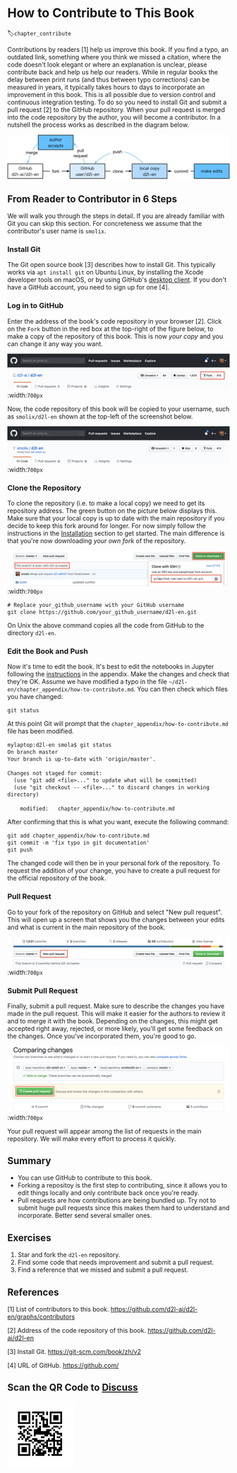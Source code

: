 # How to Contribute to This Book
:label:`chapter_contribute`

Contributions by readers [1] help us improve this book. If you find a typo, an outdated link, something where you think we missed a citation, where the code doesn't look elegant or where an explanation is unclear, please contribute back and help us help our readers. While in regular books the delay between print runs (and thus between typo corrections) can be measured in years, it typically takes hours to days to incorporate an improvement in this book. This is all possible due to version control and continuous integration testing. To do so you need to install Git and submit a pull request [2] to the GitHub repository. When your pull request is merged into the code repository by the author, you will become a contributor. In a nutshell the process works as described in the diagram below.

![Contributing to the book.](../img/contribute.svg)

## From Reader to Contributor in 6 Steps

We will walk you through the steps in detail. If you are already familiar with Git you can skip this section. For concreteness we assume that the contributor's user name is `smolix`.

### Install Git

The Git open source book [3] describes how to install Git. This typically works via `apt install git` on Ubuntu Linux, by installing the Xcode developer tools on macOS, or by using GitHub's [desktop client](https://desktop.github.com). If you don't have a GitHub account, you need to sign up for one [4].

### Log in to GitHub

Enter the address of the book's code repository in your browser [2]. Click on the `Fork` button in the red box at the top-right of the figure below, to make a copy of the repository of this book. This is now *your copy* and you can change it any way you want.

![The code repository page.](../img/git-fork.png)
:width:`700px`

Now, the code repository of this book will be copied to your username, such as `smolix/d2l-en` shown at the top-left of the screenshot below.

![Copy the code repository.](../img/git-forked.png)
:width:`700px`

### Clone the Repository

To clone the repository (i.e. to make a local copy) we need to get its repository address. The green button on the picture below displays this. Make sure that your local copy is up to date with the main repository if you decide to keep this fork around for longer. For now simply follow the instructions in the [Installation](../chapter_prerequisite/install.md) section to get started. The main difference is that you're now downloading *your own fork* of the repository.

![Git clone.](../img/git-clone.png)
:width:`700px`

```
# Replace your_github_username with your GitHub username
git clone https://github.com/your_github_username/d2l-en.git
```

On Unix the above command copies all the code from GitHub to the directory `d2l-en`.

### Edit the Book and Push

Now it's time to edit the book. It's best to edit the notebooks in Jupyter following the [instructions](../chapter_appendix/jupyter.md) in the appendix. Make the changes and check that they're OK. Assume we have modified a typo in the file `~/d2l-en/chapter_appendix/how-to-contribute.md`.
You can then check which files you have changed:

```
git status
```

At this point Git will prompt that the `chapter_appendix/how-to-contribute.md` file has been modified.

```
mylaptop:d2l-en smola$ git status
On branch master
Your branch is up-to-date with 'origin/master'.

Changes not staged for commit:
  (use "git add <file>..." to update what will be committed)
  (use "git checkout -- <file>..." to discard changes in working directory)

	modified:   chapter_appendix/how-to-contribute.md
```

After confirming that this is what you want, execute the following command:

```
git add chapter_appendix/how-to-contribute.md
git commit -m 'fix typo in git documentation'
git push
```

The changed code will then be in your personal fork of the repository. To request the addition of your change, you have to create a pull request for the official repository of the book.

### Pull Request

Go to your fork of the repository on GitHub and select "New pull request". This will open up a screen that shows you the changes between your edits and what is current in the main repository of the book.

![Pull Request.](../img/git-newpr.png)
:width:`700px`


### Submit Pull Request

Finally, submit a pull request. Make sure to describe the changes you have made in the pull request. This will make it easier for the authors to review it and to merge it with the book. Depending on the changes, this might get accepted right away, rejected, or more likely, you'll get some feedback on the changes. Once you've incorporated them, you're good to go.

![Create Pull Request.](../img/git-createpr.png)
:width:`700px`

Your pull request will appear among the list of requests in the main repository. We will make every effort to process it quickly.

## Summary

* You can use GitHub to contribute to this book.
* Forking a repositoy is the first step to contributing, since it allows you to edit things locally and only contribute back once you're ready.
* Pull requests are how contributions are being bundled up. Try not to submit huge pull requests since this makes them hard to understand and incorporate. Better send several smaller ones.

## Exercises

1. Star and fork the `d2l-en` repository.
1. Find some code that needs improvement and submit a pull request.
1. Find a reference that we missed and submit a pull request.


## References

[1] List of contributors to this book. https://github.com/d2l-ai/d2l-en/graphs/contributors

[2] Address of the code repository of this book. https://github.com/d2l-ai/d2l-en

[3] Install Git. https://git-scm.com/book/zh/v2

[4] URL of GitHub. https://github.com/

## Scan the QR Code to [Discuss](https://discuss.mxnet.io/t/2401)

![](../img/qr_how-to-contribute.svg)
